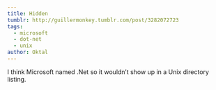 ```yaml
---
title: Hidden
tumblr: http://guillermonkey.tumblr.com/post/3282072723
tags:
  - microsoft
  - dot-net
  - unix
author: Oktal
---
```


I think Microsoft named .Net so it wouldn’t show up in a Unix directory listing.
